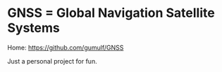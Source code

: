 # GNSS = Global Navigation Satellite Systems

Home: https://github.com/gumulf/GNSS

Just a personal project for fun.

